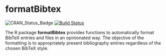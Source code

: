 # formatBibtex

![CRAN_Status_Badge][cran-version]
[![Build Status][gha-icon]][gha-url]
<!-- [![Dependence][tinyverse-dep]][tinyverse] -->


The R package **formatBibtex** provides functions to automatically format BibTeX
entries and files in an opinionated way.  The objective of the formatting is to
appropriately present bibliography entries regardless of the chosen BibTeX
style.

[cran-url]: https://cran.r-project.org/package=formatBibtex
[cran-version]: https://www.r-pkg.org/badges/version/formatBibtex
[gha-icon]: https://github.com/wenjie2wang/formatBibtex/workflows/R-CMD-check/badge.svg
[gha-url]: https://github.com/wenjie2wang/formatBibtex/actions

